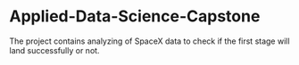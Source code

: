 # Applied-Data-Science-Capstone
The project contains analyzing of SpaceX data to check if the first stage will land successfully or not. 
